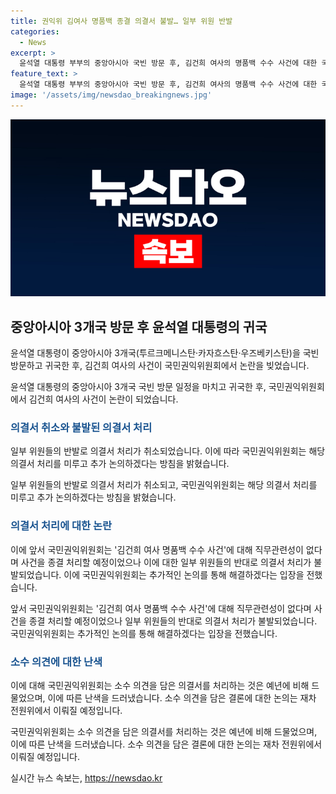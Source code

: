 ```yaml
---
title: 권익위 김여사 명품백 종결 의결서 불발… 일부 위원 반발
categories:
  - News
excerpt: >
  윤석열 대통령 부부의 중앙아시아 국빈 방문 후, 김건희 여사의 명품백 수수 사건에 대한 국민권익위의 의결서가 일부 위원들의 반발로 취소됐다. 권익위는 이에 대한 난색을 표하며 2주 뒤 재차 전원위를 열고 논의를 이어가기로 했다. 이에 대한 논란이 예상되며, 사건에 대한 관심이 높아질 전망이다.
feature_text: >
  윤석열 대통령 부부의 중앙아시아 국빈 방문 후, 김건희 여사의 명품백 수수 사건에 대한 국민권익위의 의결서가 일부 위원들의 반발로 취소됐다. 권익위는 이에 대한 난색을 표하며 2주 뒤 재차 전원위를 열고 논의를 이어가기로 했다. 이에 대한 논란이 예상되며, 사건에 대한 관심이 높아질 전망이다.
image: '/assets/img/newsdao_breakingnews.jpg'
---
```


<p><img src="/assets/img/newsdao_breakingnews.jpg" alt="koreaapp 속보" /></p>

<h2 data-ke-size="size26">중앙아시아 3개국 방문 후 윤석열 대통령의 귀국</h2>

<p>윤석열 대통령이 중앙아시아 3개국(투르크메니스탄·카자흐스탄·우즈베키스탄)을 국빈 방문하고 귀국한 후, 김건희 여사의 사건이 국민권익위원회에서 논란을 빚었습니다.</p>

<p data-ke-size="size16">윤석열 대통령의 중앙아시아 3개국 국빈 방문 일정을 마치고 귀국한 후, 국민권익위원회에서 김건희 여사의 사건이 논란이 되었습니다.</p>

<h3><b><span style="color: #1a5490;">의결서 취소와 불발된 의결서 처리</span></b></h3>

<p>일부 위원들의 반발로 의결서 처리가 취소되었습니다. 이에 따라 국민권익위원회는 해당 의결서 처리를 미루고 추가 논의하겠다는 방침을 밝혔습니다.</p>

<p data-ke-size="size16">일부 위원들의 반발로 의결서 처리가 취소되고, 국민권익위원회는 해당 의결서 처리를 미루고 추가 논의하겠다는 방침을 밝혔습니다.</p>

<h3><b><span style="color: #1a5490;">의결서 처리에 대한 논란</span></b></h3>

<p>이에 앞서 국민권익위원회는 '김건희 여사 명품백 수수 사건'에 대해 직무관련성이 없다며 사건을 종결 처리할 예정이었으나 이에 대한 일부 위원들의 반대로 의결서 처리가 불발되었습니다. 이에 국민권익위원회는 추가적인 논의를 통해 해결하겠다는 입장을 전했습니다.</p>

<p data-ke-size="size16">앞서 국민권익위원회는 '김건희 여사 명품백 수수 사건'에 대해 직무관련성이 없다며 사건을 종결 처리할 예정이었으나 일부 위원들의 반대로 의결서 처리가 불발되었습니다. 국민권익위원회는 추가적인 논의를 통해 해결하겠다는 입장을 전했습니다.</p>

<h3><b><span style="color: #1a5490;">소수 의견에 대한 난색</span></b></h3>

<p>이에 대해 국민권익위원회는 소수 의견을 담은 의결서를 처리하는 것은 예년에 비해 드물었으며, 이에 따른 난색을 드러냈습니다. 소수 의견을 담은 결론에 대한 논의는 재차 전원위에서 이뤄질 예정입니다.</p>

<p data-ke-size="size16">국민권익위원회는 소수 의견을 담은 의결서를 처리하는 것은 예년에 비해 드물었으며, 이에 따른 난색을 드러냈습니다. 소수 의견을 담은 결론에 대한 논의는 재차 전원위에서 이뤄질 예정입니다.</p>
실시간 뉴스 속보는, <a href="https://newsdao.kr" rel="dofollow">https://newsdao.kr</a>


